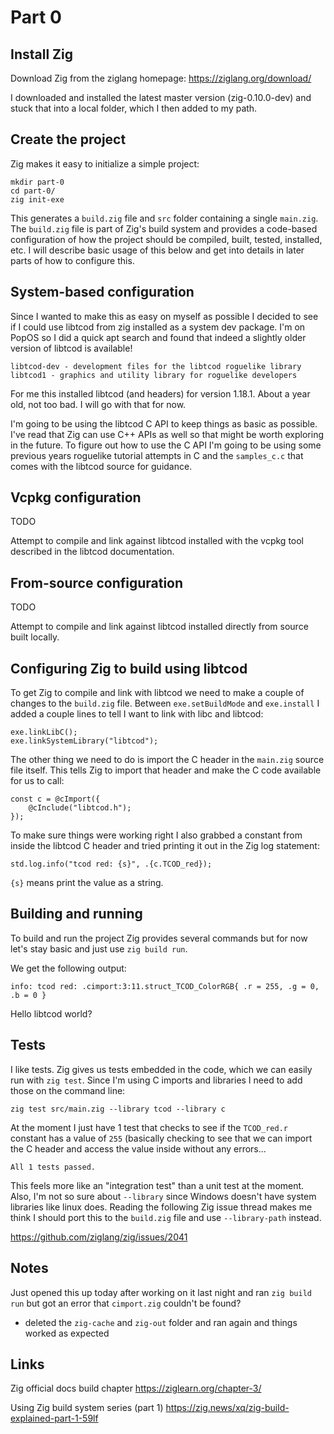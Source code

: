 # Part 0

## Install Zig

Download Zig from the ziglang homepage: https://ziglang.org/download/

I downloaded and installed the latest master version (zig-0.10.0-dev) and stuck that into a local folder, which I then added to my path.

## Create the project

Zig makes it easy to initialize a simple project:

```
mkdir part-0
cd part-0/
zig init-exe
```

This generates a `build.zig` file and `src` folder containing a single `main.zig`. The `build.zig` file is part of Zig's build system and provides a code-based configuration of how the project should be compiled, built, tested, installed, etc. I will describe basic usage of this below and get into details in later parts of how to configure this.

## System-based configuration

Since I wanted to make this as easy on myself as possible I decided to see if I could use libtcod from zig installed as a system dev package. I'm on PopOS so I did a quick apt search and found that indeed a slightly older version of libtcod is available!

```
libtcod-dev - development files for the libtcod roguelike library
libtcod1 - graphics and utility library for roguelike developers
```

For me this installed libtcod (and headers) for version 1.18.1. About a year old, not too bad. I will go with that for now.

I'm going to be using the libtcod C API to keep things as basic as possible. I've read that Zig can use C++ APIs as well so that might be worth exploring in the future. To figure out how to use the C API I'm going to be using some previous years roguelike tutorial attempts in C and the `samples_c.c` that comes with the libtcod source for guidance.

## Vcpkg configuration

TODO

Attempt to compile and link against libtcod installed with the vcpkg tool described in the libtcod documentation.

## From-source configuration

TODO

Attempt to compile and link against libtcod installed directly from source built locally.

## Configuring Zig to build using libtcod

To get Zig to compile and link with libtcod we need to make a couple of changes to the `build.zig` file. Between `exe.setBuildMode` and `exe.install` I added a couple lines to tell I want to link with libc and libtcod:

```zig
exe.linkLibC();
exe.linkSystemLibrary("libtcod");
```

The other thing we need to do is import the C header in the `main.zig` source file itself. This tells Zig to import that header and make the C code available for us to call:

```zig
const c = @cImport({
    @cInclude("libtcod.h");
});
```

To make sure things were working right I also grabbed a constant from inside the libtcod C header and tried printing it out in the Zig log statement:

```zig
std.log.info("tcod red: {s}", .{c.TCOD_red});
```

`{s}` means print the value as a string.

## Building and running

To build and run the project Zig provides several commands but for now let's stay basic and just use `zig build run`.

We get the following output:

```
info: tcod red: .cimport:3:11.struct_TCOD_ColorRGB{ .r = 255, .g = 0, .b = 0 }
```

Hello libtcod world?

## Tests

I like tests. Zig gives us tests embedded in the code, which we can easily run with `zig test`. Since I'm using C imports and libraries I need to add those on the command line:

```
zig test src/main.zig --library tcod --library c
```

At the moment I just have 1 test that checks to see if the `TCOD_red.r` constant has a value of `255` (basically checking to see that we can import the C header and access the value inside without any errors...

```
All 1 tests passed.
```

This feels more like an "integration test" than a unit test at the moment. Also, I'm not so sure about `--library` since Windows doesn't have system libraries like linux does. Reading the following Zig issue thread makes me think I should port this to the `build.zig` file and use `--library-path` instead.

https://github.com/ziglang/zig/issues/2041

## Notes

Just opened this up today after working on it last night and ran `zig build run` but got an error that `cimport.zig` couldn't be found?
- deleted the `zig-cache` and `zig-out` folder and ran again and things worked as expected

## Links

Zig official docs build chapter
https://ziglearn.org/chapter-3/

Using Zig build system series (part 1)
https://zig.news/xq/zig-build-explained-part-1-59lf

